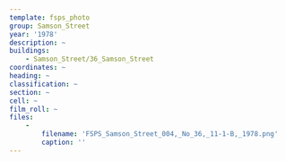 ```yaml
---
template: fsps_photo
group: Samson_Street
year: '1978'
description: ~
buildings:
    - Samson_Street/36_Samson_Street
coordinates: ~
heading: ~
classification: ~
section: ~
cell: ~
film_roll: ~
files:
    -
        filename: 'FSPS_Samson_Street_004,_No_36,_11-1-B,_1978.png'
        caption: ''
---
```

